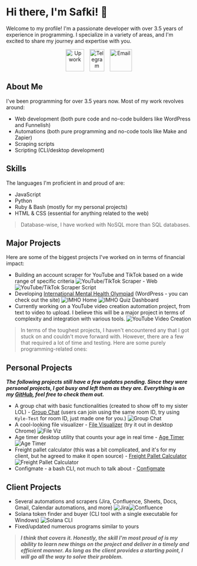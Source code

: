 # Hi there, I'm Safki! 👋

Welcome to my profile! I'm a passionate developer with over 3.5 years of experience in programming. I specialize in a variety of areas, and I'm excited to share my journey and expertise with you.

<p align="center" style="display: flex; justify-content: center; gap: 15px;">
  <a href="https://www.upwork.com/freelancers/safkia">
    <img src="images/upwork-2.svg" alt="Upwork" width="50" height="60">
  </a>
  <a href="https://t.me/dhextras_ai">
    <img src="images/telegram.svg" alt="Telegram" width="40" height="60">
  </a>
  <a href="mailto:mohammedsafki27+githubProfile@gmail.com">
    <img src="images/mail.svg" alt="Email" width="60" height="60" style="padding-top: 0px;">
  </a>
</p>

## About Me

I've been programming for over 3.5 years now. Most of my work revolves around:

- Web development (both pure code and no-code builders like WordPress and Funnelish)
- Automations (both pure programming and no-code tools like Make and Zapier)
- Scraping scripts
- Scripting (CLI/desktop development)

## Skills

The languages I'm proficient in and proud of are:

- JavaScript
- Python
- Ruby & Bash (mostly for my personal projects)
- HTML & CSS (essential for anything related to the web)

>Database-wise, I have worked with NoSQL more than SQL databases.

## Major Projects

Here are some of the biggest projects I've worked on in terms of financial impact:

- Building an account scraper for YouTube and TikTok based on a wide range of specific criteria 
![YouTube/TikTok Scraper - Web](images/yts-web.png) ![YouTube/TikTok Scraper Script](images/yts-script.png)
- Developing [International Mental Health Olympiad](https://internationalmentalhealtholympiad.com/) (WordPress - you can check out the site) 
![IMHO Home](images/imho-1.png)
![IMHO Quiz Dashboard](images/imho-2.png)
- Currently working on a YouTube video creation automation project, from text to video to upload. I believe this will be a major project in terms of complexity and integration with various tools.
![YouTube Video Creation](images/youtube-video-creation.png)

> In terms of the toughest projects, I haven't encountered any that I got stuck on and couldn't move forward with. However, there are a few that required a lot of time and testing. Here are some purely programming-related ones:

## Personal Projects

**_The following projects still have a few updates pending. Since they were personal projects, I got busy and left them as they are. Everything is on my [GitHub](https://github.com/dhextras), feel free to check them out._**

- A group chat with basic functionalities (created to show off to my sister LOL) - [Group Chat](https://dhextras-chat.glitch.me/) (users can join using the same room ID, try using `Kyle-Test` for room ID, just made one for you.)
![Group Chat](images/group-chat.png)
- A cool-looking file visualizer - [File Visualizer](https://file-viz.glitch.me/) (try it out in desktop Chrome)
![File Viz](images/file-viz.png)
- Age timer desktop utility that counts your age in real time - [Age Timer](https://github.com/dhextras/age-timer-tauri)
![Age Timer](images/age-timer.png)
- Freight pallet calculator (this was a bit complicated, and it's for my client, but he agreed to make it open source) - [Freight Pallet Calculator](https://dhextras.github.io/freight-pallet-calc/)
![Freight Pallet Calculator](images/freight-pallet.png)
- Configmate - a bash CLI, not much to talk about - [Configmate](https://github.com/dhextras/configmate)

## Client Projects

- Several automations and scrapers (Jira, Confluence, Sheets, Docs, Gmail, Calendar automations, and more)
![Jira](images/jira.png)![Confluence](images/sync-to-confluence.png)
- Solana token finder and buyer (CLI tool with a single executable for Windows)
![Solana CLI](images/svt.png)
- Fixed/updated numerous programs similar to yours

> **_I think that covers it. Honestly, the skill I'm most proud of is my ability to learn new things on the project and deliver in a timely and efficient manner. As long as the client provides a starting point, I will go all the way to solve their problem._**
